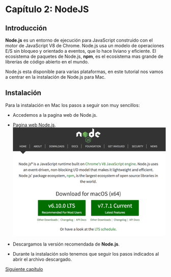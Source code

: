 # Capítulo 2: NodeJS

## Introducción

**Node.js** es un entorno de ejecución para JavaScript construido con el motor de
JavaScript V8 de Chrome. Node.js usa un modelo de operaciones E/S sin bloqueo y
orientado a eventos, que lo hace liviano y eficiente. El ecosistema de paquetes
de Node.js, **npm**, es el ecosistema mas grande de librerías de código abierto en
el mundo.

Node.js esta disponible para varias plataformas, en este tutorial nos vamos a
centrar en la instalación de Node.js para Mac.

## Instalación

Para la instalación en Mac los pasos a seguir son muy sencillos:
 * Accedemos a la pagina web de Node.js.
 * [Pagina web Node.js](https://nodejs.org/es/).
   ![Web Node.js](../images/nodejs.png)

 * Descargamos la versión recomendada de **Node.js**.
 * Durante la instalación solo tenemos que seguir los pasos indicados al abrir
 el archivo descargado.


 [Siguiente capítulo](../capitulo3/README.md)
